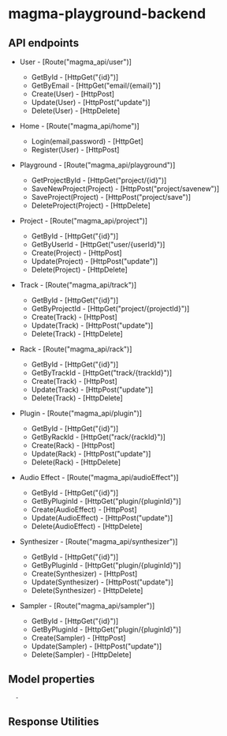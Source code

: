 # magma-playground-backend

## API endpoints

  - User - [Route("magma_api/user")]
      - GetById - [HttpGet("{id}")]
      - GetByEmail - [HttpGet("email/{email}")]
      - Create(User) - [HttpPost]
      - Update(User) - [HttpPost("update")]
      - Delete(User) - [HttpDelete]
            
  - Home - [Route("magma_api/home")]
      - Login(email,password) - [HttpGet] 
      - Register(User) - [HttpPost] 
            
  - Playground - [Route("magma_api/playground")]
      - GetProjectById - [HttpGet("project/{id}")]
      - SaveNewProject(Project) - [HttpPost("project/savenew")]
      - SaveProject(Project) - [HttpPost("project/save")]
      - DeleteProject(Project) - [HttpDelete]
      
  - Project - [Route("magma_api/project")]
      - GetById - [HttpGet("{id}")]
      - GetByUserId - [HttpGet("user/{userId}")]
      - Create(Project) -  [HttpPost]
      - Update(Project) - [HttpPost("update")]
      - Delete(Project) - [HttpDelete]
      
  - Track - [Route("magma_api/track")]
      - GetById - [HttpGet("{id}")]
      - GetByProjectId - [HttpGet("project/{projectId}")]
      - Create(Track) -  [HttpPost]
      - Update(Track) - [HttpPost("update")]
      - Delete(Track) - [HttpDelete]
      
  - Rack - [Route("magma_api/rack")]
      - GetById - [HttpGet("{id}")]
      - GetByTrackId - [HttpGet("track/{trackId}")]
      - Create(Track) -  [HttpPost]
      - Update(Track) - [HttpPost("update")]
      - Delete(Track) - [HttpDelete]
      
  - Plugin - [Route("magma_api/plugin")]
      - GetById - [HttpGet("{id}")]
      - GetByRackId - [HttpGet("rack/{rackId}")]
      - Create(Rack) -  [HttpPost]
      - Update(Rack) - [HttpPost("update")]
      - Delete(Rack) - [HttpDelete]
      
  - Audio Effect - [Route("magma_api/audioEffect")]
      - GetById - [HttpGet("{id}")]
      - GetByPluginId - [HttpGet("plugin/{pluginId}")]
      - Create(AudioEffect) -  [HttpPost]
      - Update(AudioEffect) - [HttpPost("update")]
      - Delete(AudioEffect) - [HttpDelete]
      
  - Synthesizer - [Route("magma_api/synthesizer")]
      - GetById - [HttpGet("{id}")]
      - GetByPluginId - [HttpGet("plugin/{pluginId}")]
      - Create(Synthesizer) -  [HttpPost]
      - Update(Synthesizer) - [HttpPost("update")]
      - Delete(Synthesizer) - [HttpDelete]
  
  - Sampler - [Route("magma_api/sampler")]
      - GetById - [HttpGet("{id}")]
      - GetByPluginId - [HttpGet("plugin/{pluginId}")]
      - Create(Sampler) -  [HttpPost]
      - Update(Sampler) - [HttpPost("update")]
      - Delete(Sampler) - [HttpDelete]

## Model properties
      - 

## Response Utilities
